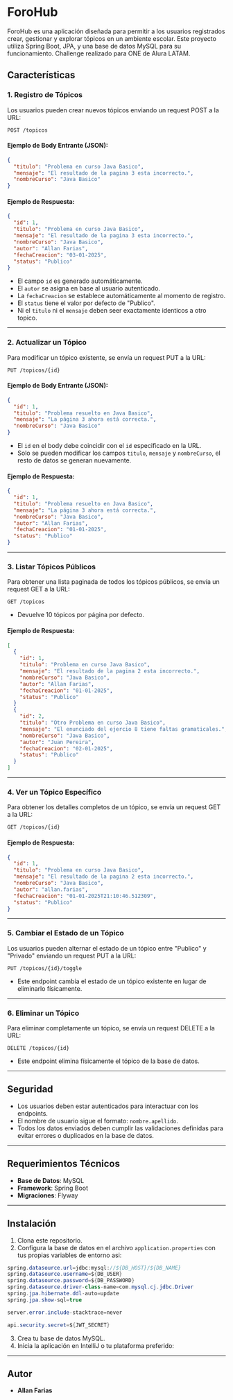 # ForoHub

ForoHub es una aplicación diseñada para permitir a los usuarios registrados crear, gestionar y explorar tópicos en un ambiente escolar. Este proyecto utiliza Spring Boot, JPA, y una base de datos MySQL para su funcionamiento. Challenge realizado para ONE de Alura LATAM.

## Características

### 1. **Registro de Tópicos**
Los usuarios pueden crear nuevos tópicos enviando un request POST a la URL:
```
POST /topicos
```

#### Ejemplo de Body Entrante (JSON):
```json
{
  "titulo": "Problema en curso Java Basico",
  "mensaje": "El resultado de la pagina 3 esta incorrecto.",
  "nombreCurso": "Java Basico"
}
```

#### Ejemplo de Respuesta:
```json
{
  "id": 1,
  "titulo": "Problema en curso Java Basico",
  "mensaje": "El resultado de la pagina 3 esta incorrecto.",
  "nombreCurso": "Java Basico",
  "autor": "Allan Farias",
  "fechaCreacion": "03-01-2025",
  "status": "Publico"
}
```
- El campo `id` es generado automáticamente.
- El `autor` se asigna en base al usuario autenticado.
- La `fechaCreacion` se establece automáticamente al momento de registro.
- El `status` tiene el valor por defecto de "Publico".
- Ni el `titulo` ni el `mensaje` deben seer exactamente identicos a otro topico.

---

### 2. **Actualizar un Tópico**
Para modificar un tópico existente, se envía un request PUT a la URL:
```
PUT /topicos/{id}
```

#### Ejemplo de Body Entrante (JSON):
```json
{
  "id": 1,
  "titulo": "Problema resuelto en Java Basico",
  "mensaje": "La página 3 ahora está correcta.",
  "nombreCurso": "Java Basico"
}
```
- El `id` en el body debe coincidir con el `id` especificado en la URL.
- Solo se pueden modificar los campos `titulo`, `mensaje` y `nombreCurso`, el resto de datos se generan nuevamente.

#### Ejemplo de Respuesta:
```json
{
  "id": 1,
  "titulo": "Problema resuelto en Java Basico",
  "mensaje": "La página 3 ahora está correcta.",
  "nombreCurso": "Java Basico",
  "autor": "Allan Farias",
  "fechaCreacion": "01-01-2025",
  "status": "Publico"
}
```

---

### 3. **Listar Tópicos Públicos**
Para obtener una lista paginada de todos los tópicos públicos, se envía un request GET a la URL:
```
GET /topicos
```
- Devuelve 10 tópicos por página por defecto.

#### Ejemplo de Respuesta:
```json
[
  {
    "id": 1,
    "titulo": "Problema en curso Java Basico",
    "mensaje": "El resultado de la pagina 2 esta incorrecto.",
    "nombreCurso": "Java Basico",
    "autor": "Allan Farias",
    "fechaCreacion": "01-01-2025",
    "status": "Publico"
  }
  {
    "id": 2,
    "titulo": "Otro Problema en curso Java Basico",
    "mensaje": "El enunciado del ejercio 8 tiene faltas gramaticales.",
    "nombreCurso": "Java Basico",
    "autor": "Juan Pereira",
    "fechaCreacion": "02-01-2025",
    "status": "Publico"
  }
]
```

---

### 4. **Ver un Tópico Específico**
Para obtener los detalles completos de un tópico, se envía un request GET a la URL:
```
GET /topicos/{id}
```

#### Ejemplo de Respuesta:
```json
{
  "id": 1,
  "titulo": "Problema en curso Java Basico",
  "mensaje": "El resultado de la pagina 2 esta incorrecto.",
  "nombreCurso": "Java Basico",
  "autor": "allan.farias",
  "fechaCreacion": "01-01-2025T21:10:46.512309",
  "status": "Publico"
}
```

---

### 5. **Cambiar el Estado de un Tópico**
Los usuarios pueden alternar el estado de un tópico entre "Publico" y "Privado" enviando un request PUT a la URL:
```
PUT /topicos/{id}/toggle
```
- Este endpoint cambia el estado de un tópico existente en lugar de eliminarlo físicamente.

---

### 6. **Eliminar un Tópico**
Para eliminar completamente un tópico, se envía un request DELETE a la URL:
```
DELETE /topicos/{id}
```
- Este endpoint elimina físicamente el tópico de la base de datos.

---

## Seguridad
- Los usuarios deben estar autenticados para interactuar con los endpoints.
- El nombre de usuario sigue el formato: `nombre.apellido`.
- Todos los datos enviados deben cumplir las validaciones definidas para evitar errores o duplicados en la base de datos.

---

## Requerimientos Técnicos
- **Base de Datos**: MySQL
- **Framework**: Spring Boot
- **Migraciones**: Flyway

---

## Instalación
1. Clona este repositorio.
2. Configura la base de datos en el archivo `application.properties` con tus propias variables de entorno asi:

```java
spring.datasource.url=jdbc:mysql://${DB_HOST}/${DB_NAME}
spring.datasource.username=${DB_USER}
spring.datasource.password=${DB_PASSWORD}
spring.datasource.driver-class-name=com.mysql.cj.jdbc.Driver
spring.jpa.hibernate.ddl-auto=update
spring.jpa.show-sql=true

server.error.include-stacktrace=never

api.security.secret=${JWT_SECRET}
```

3. Crea tu base de datos MySQL.
4. Inicia la aplicación en IntelliJ o tu plataforma preferido:

---

## Autor
- **Allan Farias**


